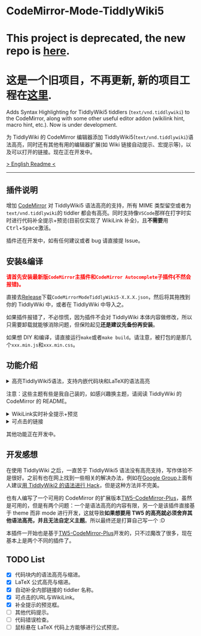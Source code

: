 # CodeMirror-Mode-TiddlyWiki5

# **This project is deprecated**, the new repo is [here](https://github.com/Gk0Wk/TW5-CodeMirror-Enhanced).

# **这是一个旧项目，不再更新**, 新的项目工程在[这里](https://github.com/Gk0Wk/TW5-CodeMirror-Enhanced).

Adds Syntax Highlighting for TiddlyWiki5 tiddlers (`text/vnd.tiddlywiki`) to the CodeMirror, along with some other useful editor addon (wikilink hint, macro hint, etc.). Now is under development.

为 TiddlyWiki 的 CodeMirror 编辑器添加 TiddlyWiki5(`text/vnd.tiddlywiki`)语法高亮，同时还有其他有用的编辑器扩展(如 Wiki 链接自动提示、宏提示等)，以及可以打开的链接。现在正在开发中。

[> English Readme <](https://github.com/Gk0Wk/CodeMirror-Mode-TiddlyWiki5/blob/main/README_en.md)

---

## 插件说明

增加 [CodeMirror](http://codemirror.net) 对 TiddlyWiki5 语法高亮的支持，所有 MIME 类型留空或者为`text/vnd.tiddlywiki`的 tiddler 都会有高亮。同时支持像`VSCode`那样在打字时实时进行代码补全提示+预览(目前仅实现了 WikiLink 补全)，且**不需要**用<kbd>Ctrl</kbd>+<kbd>Space</kbd>激活。

插件还在开发中，如有任何建议或者 bug 请直接提 Issue。

## 安装&编译

<span style="color: red; font-weight: 900;">请首先安装最新版`CodeMirror`主插件和`CodeMirror Autocomplete`子插件(不然会报错)。</span>

直接去[Release](https://github.com/Gk0Wk/CodeMirror-Mode-TiddlyWiki5/releases)下载`CodeMirrorModeTiddlyWiki5-X.X.X.json`，然后将其拖拽到你的 TiddlyWiki 中，或者在 TiddlyWiki 中导入之。

如果插件报错了，不必惊慌，因为插件不会对 TiddlyWiki 本体内容做修改，所以只需要卸载就能够消除问题，但保险起见**还是建议先备份再安装**。

如果想 DIY 和编译，请直接运行`make`或者`make build`。请注意，被打包的是那几个`xxx.min.js`和`xxx.min.css`。

## 功能介绍

<details>
<summary>高亮TiddlyWiki5语法，支持内嵌代码块和LaTeX的语法高亮</summary>

Default:
![default](media/mode-default.jpg)

Ayu-Dark:
![ayu-dark](media/mode-ayu-dark.jpg)

TiddlyWiki:
![tiddlywiki](media/mode-tiddlywiki.jpg)

</details>

注意：这些主题有些是我自己装的，如感兴趣换主题，请阅读 TiddlyWiki 的 CodeMirror 的 README。

<details>
<summary>WikiLink实时补全提示+预览</summary>

![wikilink-hint](media/wikilink-hint.gif)

在预览打开的情况下：

![hint-preview](media/hint-preview.jpg)

</details>

<details>
<summary>可点击的链接</summary>

![wikilink-hint](media/clickable-link.gif)

- 对于 macOS 用户，<kbd>cmd</kbd> + <kbd>鼠标左键</kbd> 可以打开 tiddler 或者外部 url。
- 对于非 macOS 用户，<kbd>ctrl</kbd> + <kbd>鼠标左键</kbd> 可以打开 tiddler 或者外部 url。

</details>

其他功能正在开发中。

## 开发感想

在使用 TiddlyWiki 之后，一直苦于 TiddlyWiki5 语法没有高亮支持，写作体验不是很好。之前有也在网上找到一些相关的解决办法，例如在[Google Group](https://groups.google.com/g/tiddlywiki/c/c3y-PycRP4M)上面有人建议[用 TiddlyWiki2 的语法进行 Hack](https://www.gitmemory.com/issue/Jermolene/TiddlyWiki5/3685/770313436)，但是这种方法并不完美。

也有人编写了一个可用的 CodeMirror 的扩展版本[TW5-CodeMirror-Plus](https://github.com/adithya-badidey/TW5-codemirror-plus)，虽然是可用的，但是有两个问题：一个是语法高亮的内容有限，另一个是该插件直接基于 theme 而非 mode 进行开发，这就导致**如果想要用 TW5 的高亮就必须舍弃其他语法高亮，并且无法自定义主题**。所以最终还是打算自己写一个 :D

本插件一开始也是基于[TW5-CodeMirror-Plus](https://github.com/adithya-badidey/TW5-codemirror-plus)开发的，只不过魔改了很多，现在基本上是两个不同的插件了。

## TODO List

- [x] 代码块内的语法高亮与缩进。
- [x] LaTeX 公式高亮与缩进。
- [x] 自动补全内部链接的 tiddler 名称。
- [x] 可点击的URL与WikiLink。
- [x] 补全提示的预览框。
- [ ] 其他代码提示。
- [ ] 代码错误检查。
- [ ] 鼠标悬在 LaTeX 代码上方能够进行公式预览。
